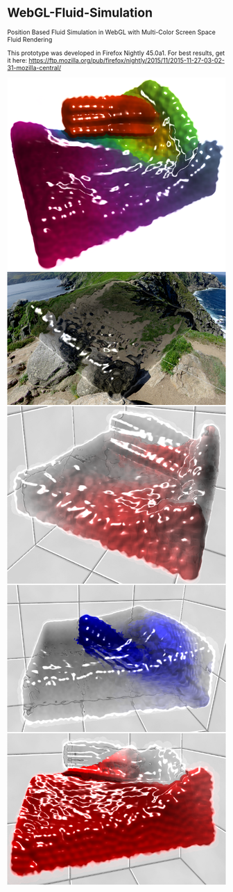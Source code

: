# WebGL-Fluid-Simulation
Position Based Fluid Simulation in WebGL with Multi-Color Screen Space Fluid Rendering

This prototype was developed in Firefox Nightly 45.0a1.
For best results, get it here: https://ftp.mozilla.org/pub/firefox/nightly/2015/11/2015-11-27-03-02-31-mozilla-central/

![mix](images/1.png)
![refraction](images/2.png)
![fluidRefraction](images/3.png)
![fluidRefraction2](images/4.png)
![fluidRefraction3](images/5.png)
